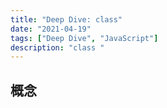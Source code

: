 ```yaml
---
title: "Deep Dive: class"
date: "2021-04-19"
tags: ["Deep Dive", "JavaScript"]
description: "class "
---
```


## 概念

